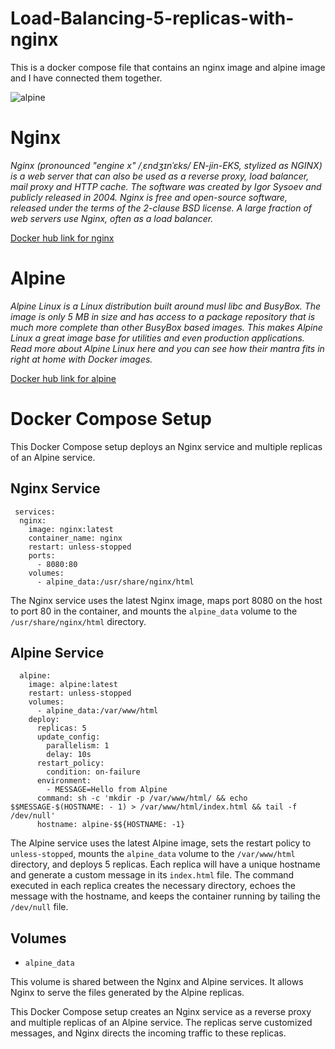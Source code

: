 # Load-Balancing-5-replicas-with-nginx
This is a docker compose file that contains an nginx image and alpine image and I have connected them together.

![alpine](https://github.com/JohnTa15/Load-Balancing-5-replicas-with-nginx/assets/37906374/c61f7f33-a424-4b7b-8900-1f2875c52375)

# Nginx
*Nginx (pronounced "engine x" /ˌɛndʒɪnˈɛks/ EN-jin-EKS, stylized as NGINX) is a web server that can also be used as a reverse proxy, load balancer, mail proxy and HTTP cache. The software was created by Igor Sysoev and publicly released in 2004. Nginx is free and open-source software, released under the terms of the 2-clause BSD license. A large fraction of web servers use Nginx, often as a load balancer.*

[Docker hub link for nginx](https://hub.docker.com/_/nginx)

# Alpine
*Alpine Linux is a Linux distribution built around musl libc and BusyBox. The image is only 5 MB in size and has access to a package repository that is much more complete than other BusyBox based images. This makes Alpine Linux a great image base for utilities and even production applications. Read more about Alpine Linux here and you can see how their mantra fits in right at home with Docker images.*

[Docker hub link for alpine](https://hub.docker.com/_/alpine)

# Docker Compose Setup

This Docker Compose setup deploys an Nginx service and multiple replicas of an Alpine service.

## Nginx Service
```
 services:
  nginx:
    image: nginx:latest
    container_name: nginx
    restart: unless-stopped
    ports:
      - 8080:80
    volumes:
      - alpine_data:/usr/share/nginx/html
```
The Nginx service uses the latest Nginx image, maps port 8080 on the host to port 80 in the container, and mounts the `alpine_data` volume to the `/usr/share/nginx/html` directory.

## Alpine Service

```
  alpine:
    image: alpine:latest
    restart: unless-stopped
    volumes:
      - alpine_data:/var/www/html
    deploy:
      replicas: 5
      update_config:
        parallelism: 1
        delay: 10s
      restart_policy:
        condition: on-failure 
      environment:
        - MESSAGE=Hello from Alpine
      command: sh -c 'mkdir -p /var/www/html/ && echo $$MESSAGE-$(HOSTNAME: - 1) > /var/www/html/index.html && tail -f /dev/null'
      hostname: alpine-$${HOSTNAME: -1} 
 ```

The Alpine service uses the latest Alpine image, sets the restart policy to `unless-stopped`, mounts the `alpine_data` volume to the `/var/www/html` directory, and deploys 5 replicas. Each replica will have a unique hostname and generate a custom message in its `index.html` file. The command executed in each replica creates the necessary directory, echoes the message with the hostname, and keeps the container running by tailing the `/dev/null` file.

## Volumes

- `alpine_data`

This volume is shared between the Nginx and Alpine services. It allows Nginx to serve the files generated by the Alpine replicas.

This Docker Compose setup creates an Nginx service as a reverse proxy and multiple replicas of an Alpine service. The replicas serve customized messages, and Nginx directs the incoming traffic to these replicas.


